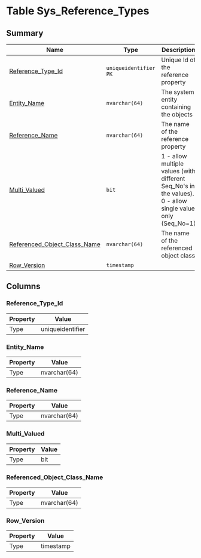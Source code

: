 # Table Sys_Reference_Types


## Summary

| Name | Type | Description |
| - | - | --- |
|[Reference_Type_Id](#reference_type_id)|`uniqueidentifier` `PK`|Unique Id of the reference property|
|[Entity_Name](#entity_name)|`nvarchar(64)` |The system entity containing the objects|
|[Reference_Name](#reference_name)|`nvarchar(64)` |The name of the reference property|
|[Multi_Valued](#multi_valued)|`bit` |1 - allow multiple values (with different Seq_No's in the values). 0 - allow single value only (Seq_No=1)|
|[Referenced_Object_Class_Name](#referenced_object_class_name)|`nvarchar(64)` |The name of the referenced object class|
|[Row_Version](#row_version)|`timestamp` ||

## Columns

### Reference_Type_Id

| Property | Value |
| - | - |
|Type|uniqueidentifier|

### Entity_Name

| Property | Value |
| - | - |
|Type|nvarchar(64)|

### Reference_Name

| Property | Value |
| - | - |
|Type|nvarchar(64)|

### Multi_Valued

| Property | Value |
| - | - |
|Type|bit|

### Referenced_Object_Class_Name

| Property | Value |
| - | - |
|Type|nvarchar(64)|

### Row_Version

| Property | Value |
| - | - |
|Type|timestamp|


